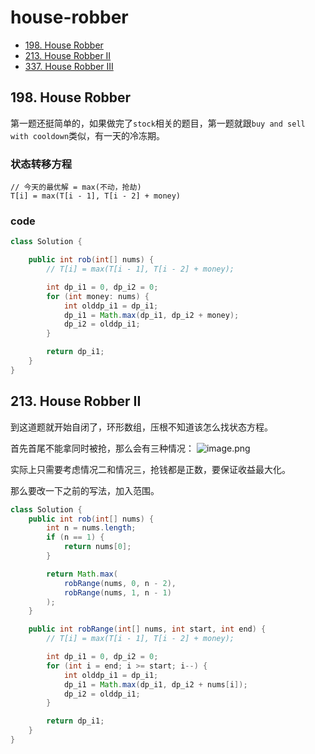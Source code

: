 # house-robber

- [198. House Robber](https://leetcode.com/problems/house-robber/)
- [213. House Robber II](https://leetcode.com/problems/house-robber-ii/)
- [337. House Robber III](https://leetcode.com/problems/house-robber-iii/)

## 198. House Robber
第一题还挺简单的，如果做完了`stock`相关的题目，第一题就跟`buy and sell with cooldown`类似，有一天的冷冻期。

### 状态转移方程
```
// 今天的最优解 = max(不动，抢劫)
T[i] = max(T[i - 1], T[i - 2] + money)
```

### code

```java
class Solution {

    public int rob(int[] nums) {
        // T[i] = max(T[i - 1], T[i - 2] + money);

        int dp_i1 = 0, dp_i2 = 0;
        for (int money: nums) {
            int olddp_i1 = dp_i1;
            dp_i1 = Math.max(dp_i1, dp_i2 + money);
            dp_i2 = olddp_i1;
        }

        return dp_i1;
    }
}
```
## 213. House Robber II

到这道题就开始自闭了，环形数组，压根不知道该怎么找状态方程。

首先首尾不能拿同时被抢，那么会有三种情况：
![image.png](https://s2.loli.net/2023/02/26/LpQs5IlGyo92Sca.png)

实际上只需要考虑情况二和情况三，抢钱都是正数，要保证收益最大化。

那么要改一下之前的写法，加入范围。

```java
class Solution {
    public int rob(int[] nums) {
        int n = nums.length;
        if (n == 1) {
            return nums[0];
        }

        return Math.max(
            robRange(nums, 0, n - 2),
            robRange(nums, 1, n - 1)
        );
    }

    public int robRange(int[] nums, int start, int end) {
        // T[i] = max(T[i - 1], T[i - 2] + money);

        int dp_i1 = 0, dp_i2 = 0;
        for (int i = end; i >= start; i--) {
            int olddp_i1 = dp_i1;
            dp_i1 = Math.max(dp_i1, dp_i2 + nums[i]);
            dp_i2 = olddp_i1;
        }

        return dp_i1;
    }
}
```